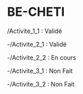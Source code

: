 # BE-CHETI

/Activite_1_1 : Validé

-/Activite_2_1 : Validé

-/Activite_2_2 : En cours

-/Activite_3_1 : Non Fait

-/Activite_3_2 : Non Fait

